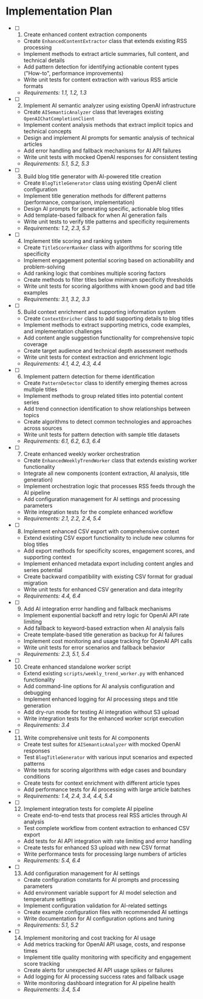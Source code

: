 # Implementation Plan

- [ ] 1. Create enhanced content extraction components
  - Create `EnhancedContentExtractor` class that extends existing RSS processing
  - Implement methods to extract article summaries, full content, and technical details
  - Add pattern detection for identifying actionable content types ("How-to", performance improvements)
  - Write unit tests for content extraction with various RSS article formats
  - _Requirements: 1.1, 1.2, 1.3_

- [ ] 2. Implement AI semantic analyzer using existing OpenAI infrastructure
  - Create `AISemanticAnalyzer` class that leverages existing `OpenAIChatCompletionClient`
  - Implement content analysis methods that extract implicit topics and technical concepts
  - Design and implement AI prompts for semantic analysis of technical articles
  - Add error handling and fallback mechanisms for AI API failures
  - Write unit tests with mocked OpenAI responses for consistent testing
  - _Requirements: 5.1, 5.2, 5.3_

- [ ] 3. Build blog title generator with AI-powered title creation
  - Create `BlogTitleGenerator` class using existing OpenAI client configuration
  - Implement title generation methods for different patterns (performance, comparison, implementation)
  - Design AI prompts for generating specific, actionable blog titles
  - Add template-based fallback for when AI generation fails
  - Write unit tests to verify title patterns and specificity requirements
  - _Requirements: 1.2, 2.3, 5.3_

- [ ] 4. Implement title scoring and ranking system
  - Create `TitleScorerRanker` class with algorithms for scoring title specificity
  - Implement engagement potential scoring based on actionability and problem-solving
  - Add ranking logic that combines multiple scoring factors
  - Create methods to filter titles below minimum specificity thresholds
  - Write unit tests for scoring algorithms with known good and bad title examples
  - _Requirements: 3.1, 3.2, 3.3_

- [ ] 5. Build context enrichment and supporting information system
  - Create `ContextEnricher` class to add supporting details to blog titles
  - Implement methods to extract supporting metrics, code examples, and implementation challenges
  - Add content angle suggestion functionality for comprehensive topic coverage
  - Create target audience and technical depth assessment methods
  - Write unit tests for context extraction and enrichment logic
  - _Requirements: 4.1, 4.2, 4.3, 4.4_

- [ ] 6. Implement pattern detection for theme identification
  - Create `PatternDetector` class to identify emerging themes across multiple titles
  - Implement methods to group related titles into potential content series
  - Add trend connection identification to show relationships between topics
  - Create algorithms to detect common technologies and approaches across sources
  - Write unit tests for pattern detection with sample title datasets
  - _Requirements: 6.1, 6.2, 6.3, 6.4_

- [ ] 7. Create enhanced weekly worker orchestration
  - Create `EnhancedWeeklyTrendWorker` class that extends existing worker functionality
  - Integrate all new components (content extraction, AI analysis, title generation)
  - Implement orchestration logic that processes RSS feeds through the AI pipeline
  - Add configuration management for AI settings and processing parameters
  - Write integration tests for the complete enhanced workflow
  - _Requirements: 2.1, 2.2, 2.4, 5.4_

- [ ] 8. Implement enhanced CSV export with comprehensive context
  - Extend existing CSV export functionality to include new columns for blog titles
  - Add export methods for specificity scores, engagement scores, and supporting context
  - Implement enhanced metadata export including content angles and series potential
  - Create backward compatibility with existing CSV format for gradual migration
  - Write unit tests for enhanced CSV generation and data integrity
  - _Requirements: 4.4, 6.4_

- [ ] 9. Add AI integration error handling and fallback mechanisms
  - Implement exponential backoff and retry logic for OpenAI API rate limiting
  - Add fallback to keyword-based extraction when AI analysis fails
  - Create template-based title generation as backup for AI failures
  - Implement cost monitoring and usage tracking for OpenAI API calls
  - Write unit tests for error scenarios and fallback behavior
  - _Requirements: 2.3, 5.1, 5.4_

- [ ] 10. Create enhanced standalone worker script
  - Extend existing `scripts/weekly_trend_worker.py` with enhanced functionality
  - Add command-line options for AI analysis configuration and debugging
  - Implement enhanced logging for AI processing steps and title generation
  - Add dry-run mode for testing AI integration without S3 upload
  - Write integration tests for the enhanced worker script execution
  - _Requirements: 3.4_

- [ ] 11. Write comprehensive unit tests for AI components
  - Create test suites for `AISemanticAnalyzer` with mocked OpenAI responses
  - Test `BlogTitleGenerator` with various input scenarios and expected patterns
  - Write tests for scoring algorithms with edge cases and boundary conditions
  - Create tests for context enrichment with different article types
  - Add performance tests for AI processing with large article batches
  - _Requirements: 1.4, 2.4, 3.4, 4.4, 5.4_

- [ ] 12. Implement integration tests for complete AI pipeline
  - Create end-to-end tests that process real RSS articles through AI analysis
  - Test complete workflow from content extraction to enhanced CSV export
  - Add tests for AI API integration with rate limiting and error handling
  - Create tests for enhanced S3 upload with new CSV format
  - Write performance tests for processing large numbers of articles
  - _Requirements: 5.4, 6.4_

- [ ] 13. Add configuration management for AI settings
  - Create configuration constants for AI prompts and processing parameters
  - Add environment variable support for AI model selection and temperature settings
  - Implement configuration validation for AI-related settings
  - Create example configuration files with recommended AI settings
  - Write documentation for AI configuration options and tuning
  - _Requirements: 5.1, 5.2_

- [ ] 14. Implement monitoring and cost tracking for AI usage
  - Add metrics tracking for OpenAI API usage, costs, and response times
  - Implement title quality monitoring with specificity and engagement score tracking
  - Create alerts for unexpected AI API usage spikes or failures
  - Add logging for AI processing success rates and fallback usage
  - Write monitoring dashboard integration for AI pipeline health
  - _Requirements: 3.4, 5.4_